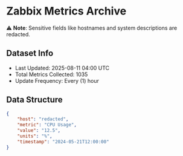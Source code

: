 # Zabbix Metrics Archive

⚠️ **Note**: Sensitive fields like hostnames and system descriptions are redacted.

## Dataset Info
- Last Updated: 2025-08-11 04:00 UTC
- Total Metrics Collected: 1035
- Update Frequency: Every (1) hour

## Data Structure
```json
{
    "host": "redacted",
    "metric": "CPU Usage",
    "value": "12.5",
    "units": "%",
    "timestamp": "2024-05-21T12:00:00"
}
```
